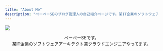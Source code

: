 ```yaml
---
title: "About Me"
description: "ぺーぺーSEのブログ管理人の自己紹介ページです。某IT企業のソフトウェアアーキテクト兼クラウドエンジニアやってます。"
---
```


![](/img/yaruwo.gif)

<center>
ぺーぺーSEです。
<br>
某IT企業のソフトウェアアーキテクト兼クラウドエンジニアやってます。
</center>